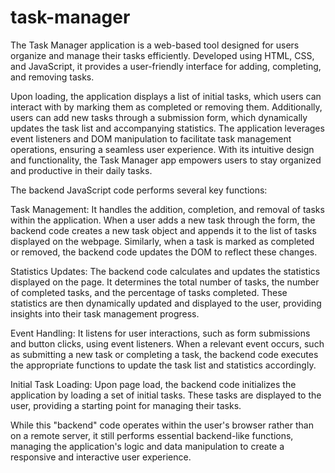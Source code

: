 # task-manager
The Task Manager application is a web-based tool designed for users organize and manage their tasks efficiently. Developed using HTML, CSS, and JavaScript, it provides a user-friendly interface for adding, completing, and removing tasks. 

Upon loading, the application displays a list of initial tasks, which users can interact with by marking them as completed or removing them. Additionally, users can add new tasks through a submission form, which dynamically updates the task list and accompanying statistics. The application leverages event listeners and DOM manipulation to facilitate task management operations, ensuring a seamless user experience. With its intuitive design and functionality, the Task Manager app empowers users to stay organized and productive in their daily tasks.

The backend JavaScript code performs several key functions:

Task Management: It handles the addition, completion, and removal of tasks within the application. When a user adds a new task through the form, the backend code creates a new task object and appends it to the list of tasks displayed on the webpage. Similarly, when a task is marked as completed or removed, the backend code updates the DOM to reflect these changes.

Statistics Updates: The backend code calculates and updates the statistics displayed on the page. It determines the total number of tasks, the number of completed tasks, and the percentage of tasks completed. These statistics are then dynamically updated and displayed to the user, providing insights into their task management progress.

Event Handling: It listens for user interactions, such as form submissions and button clicks, using event listeners. When a relevant event occurs, such as submitting a new task or completing a task, the backend code executes the appropriate functions to update the task list and statistics accordingly.

Initial Task Loading: Upon page load, the backend code initializes the application by loading a set of initial tasks. These tasks are displayed to the user, providing a starting point for managing their tasks.

While this "backend" code operates within the user's browser rather than on a remote server, it still performs essential backend-like functions, managing the application's logic and data manipulation to create a responsive and interactive user experience.


